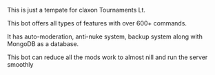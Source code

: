 This is just a tempate for claxon Tournaments Lt.

This bot offers all types of features with over 600+ commands.

It has auto-moderation, anti-nuke system, backup system along with MongoDB as a database.

This bot can reduce all the mods work to almost nill and run the server smoothly
